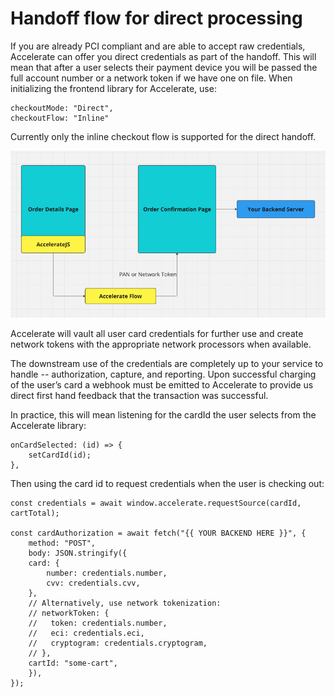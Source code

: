 # Handoff flow for direct processing

If you are already PCI compliant and are able to accept raw credentials, Accelerate can offer you direct credentials as part of the handoff. This will mean that after a user selects their payment device you will be passed the full account number or a network token if we have one on file. When initializing the frontend library for Accelerate, use:

```
checkoutMode: "Direct",
checkoutFlow: "Inline"
```

Currently only the inline checkout flow is supported for the direct handoff.

![Direct handoff diagram](handoff_direct.png)

Accelerate will vault all user card credentials for further use and create network tokens with the appropriate network processors when available.

The downstream use of the credentials are completely up to your service to handle -- authorization, capture, and reporting. Upon successful charging of the user’s card a webhook must be emitted to Accelerate to provide us direct first hand feedback that the transaction was successful.

In practice, this will mean listening for the cardId the user selects from the Accelerate library:

```
onCardSelected: (id) => {
    setCardId(id);
},
```

Then using the card id to request credentials when the user is checking out:

```
const credentials = await window.accelerate.requestSource(cardId, cartTotal);

const cardAuthorization = await fetch("{{ YOUR BACKEND HERE }}", {
    method: "POST",
    body: JSON.stringify({
    card: {
        number: credentials.number,
        cvv: credentials.cvv,
    },
    // Alternatively, use network tokenization:
    // networkToken: {
    //   token: credentials.number,
    //   eci: credentials.eci,
    //   cryptogram: credentials.cryptogram,
    // },
    cartId: "some-cart",
    }),
});
```
